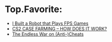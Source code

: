 # Top.Favorite:
- [I Built a Robot that Plays FPS Games](https://youtu.be/x-EbjGSRyKA)
- [CS2 CASE FARMING – HOW DOES IT WORK?](https://youtu.be/Q4gMWM8gfK0)
- [The Endless War on (Anti-)Cheats](https://youtu.be/cxJwFYkXs20)
